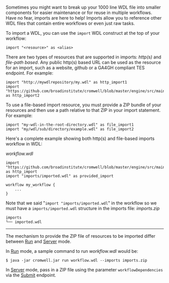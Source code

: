 Sometimes you might want to break up your 1000 line WDL file into smaller components for easier maintenance or for reuse in multiple workflows.  Have no fear, imports are here to help!  Imports allow you to reference other WDL files that contain entire workflows or even just raw tasks.

To import a WDL, you can use the `import` WDL construct at the top of your workflow:

```
import "<resource>" as <alias>
```

There are two types of resources that are supported in imports: *http(s)* and *file-path based*.  Any public http(s) based URL can be used as the resource for an import, such as a website, github or a GA4GH compliant TES endpoint.  For example:

```wdl
import "http://mywdlrepository/my.wdl" as http_import1
import "https://github.com/broadinstitute/cromwell/blob/master/engine/src/main/resources/3step.wdl" as http_import2
```
To use a file-based import resource, you must provide a ZIP bundle of your resources and then use a path relative to that ZIP in your import statement. For example:

```wdl
import "my-wdl-in-the-root-directory.wdl" as file_import1
import "my/wdl/sub/directory/example.wdl" as file_import2
```

Here's a complete example showing both http(s) and file-based imports workflow in WDL:

_workflow.wdl_
```wdl
import "https://github.com/broadinstitute/cromwell/blob/master/engine/src/main/resources/3step.wdl" as http_import
import "imports/imported.wdl" as provided_import

workflow my_workflow {
    ...
}
```

Note that we said "`import "imports/imported.wdl`" in the workflow so we must have a `imports/imported.wdl` structure in the imports file:
_imports.zip_
```
imports
└── imported.wdl
```

---
The mechanism to provide the ZIP file of resources to be imported differ between [Run](Modes#run) and [Server](Modes#server) mode.

In [Run](Modes#run) mode, a sample command to run _workflow.wdl_ would be:  
```
$ java -jar cromwell.jar run workflow.wdl --imports imports.zip
```

In [Server](Modes#server) mode, pass in a ZIP file using the parameter `workflowDependencies` via the [Submit](api/RESTAPI#submit-a-workflow-for-execution) endpoint.

